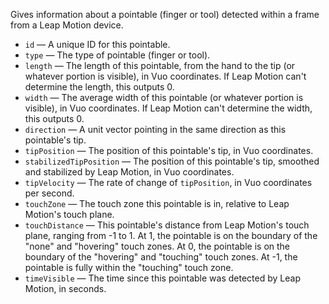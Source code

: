 Gives information about a pointable (finger or tool) detected within a frame from a Leap Motion device.

   - `id` — A unique ID for this pointable. 
   - `type` — The type of pointable (finger or tool). 
   - `length` — The length of this pointable, from the hand to the tip (or whatever portion is visible), in Vuo coordinates. If Leap Motion can't determine the length, this outputs 0.
   - `width` — The average width of this pointable (or whatever portion is visible), in Vuo coordinates. If Leap Motion can't determine the width, this outputs 0.
   - `direction` — A unit vector pointing in the same direction as this pointable's tip.
   - `tipPosition` — The position of this pointable's tip, in Vuo coordinates.
   - `stabilizedTipPosition` — The position of this pointable's tip, smoothed and stabilized by Leap Motion, in Vuo coordinates.
   - `tipVelocity` — The rate of change of `tipPosition`, in Vuo coordinates per second.
   - `touchZone` — The touch zone this pointable is in, relative to Leap Motion's touch plane. 
   - `touchDistance` — This pointable's distance from Leap Motion's touch plane, ranging from -1 to 1. At 1, the pointable is on the boundary of the "none" and "hovering" touch zones. At 0, the pointable is on the boundary of the "hovering" and "touching" touch zones. At -1, the pointable is fully within the "touching" touch zone. 
   - `timeVisible` — The time since this pointable was detected by Leap Motion, in seconds. 
